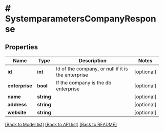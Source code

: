 # # SystemparametersCompanyResponse

## Properties

Name | Type | Description | Notes
------------ | ------------- | ------------- | -------------
**id** | **int** | Id of the company, or null if it is the enterprise | [optional]
**enterprise** | **bool** | If the company is the db enterprise | [optional]
**name** | **string** |  | [optional]
**address** | **string** |  | [optional]
**website** | **string** |  | [optional]

[[Back to Model list]](../../README.md#models) [[Back to API list]](../../README.md#endpoints) [[Back to README]](../../README.md)
